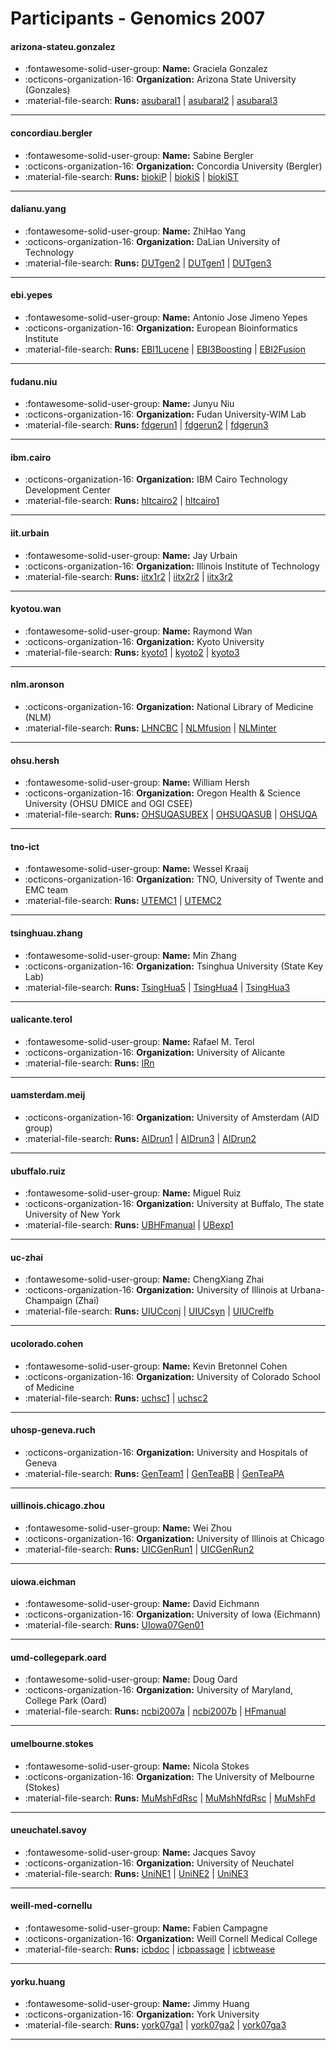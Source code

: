 # Participants - Genomics 2007 

#### arizona-stateu.gonzalez
 - :fontawesome-solid-user-group: **Name:** Graciela Gonzalez
 - :octicons-organization-16: **Organization:** Arizona State University (Gonzales)
 - :material-file-search: **Runs:** [asubaral1](./runs.md#asubaral1) | [asubaral2](./runs.md#asubaral2) | [asubaral3](./runs.md#asubaral3)

---
#### concordiau.bergler
 - :fontawesome-solid-user-group: **Name:** Sabine Bergler
 - :octicons-organization-16: **Organization:** Concordia University (Bergler)
 - :material-file-search: **Runs:** [biokiP](./runs.md#biokip) | [biokiS](./runs.md#biokis) | [biokiST](./runs.md#biokist)

---
#### dalianu.yang
 - :fontawesome-solid-user-group: **Name:** ZhiHao Yang
 - :octicons-organization-16: **Organization:** DaLian University of Technology
 - :material-file-search: **Runs:** [DUTgen2](./runs.md#dutgen2) | [DUTgen1](./runs.md#dutgen1) | [DUTgen3](./runs.md#dutgen3)

---
#### ebi.yepes
 - :fontawesome-solid-user-group: **Name:** Antonio Jose Jimeno Yepes
 - :octicons-organization-16: **Organization:** European Bioinformatics Institute
 - :material-file-search: **Runs:** [EBI1Lucene](./runs.md#ebi1lucene) | [EBI3Boosting](./runs.md#ebi3boosting) | [EBI2Fusion](./runs.md#ebi2fusion)

---
#### fudanu.niu
 - :fontawesome-solid-user-group: **Name:** Junyu Niu
 - :octicons-organization-16: **Organization:** Fudan University-WIM Lab
 - :material-file-search: **Runs:** [fdgerun1](./runs.md#fdgerun1) | [fdgerun2](./runs.md#fdgerun2) | [fdgerun3](./runs.md#fdgerun3)

---
#### ibm.cairo
 - :octicons-organization-16: **Organization:** IBM Cairo Technology Development Center
 - :material-file-search: **Runs:** [hltcairo2](./runs.md#hltcairo2) | [hltcairo1](./runs.md#hltcairo1)

---
#### iit.urbain
 - :fontawesome-solid-user-group: **Name:** Jay Urbain
 - :octicons-organization-16: **Organization:** Illinois Institute of Technology
 - :material-file-search: **Runs:** [iitx1r2](./runs.md#iitx1r2) | [iitx2r2](./runs.md#iitx2r2) | [iitx3r2](./runs.md#iitx3r2)

---
#### kyotou.wan
 - :fontawesome-solid-user-group: **Name:** Raymond Wan
 - :octicons-organization-16: **Organization:** Kyoto University
 - :material-file-search: **Runs:** [kyoto1](./runs.md#kyoto1) | [kyoto2](./runs.md#kyoto2) | [kyoto3](./runs.md#kyoto3)

---
#### nlm.aronson
 - :octicons-organization-16: **Organization:** National Library of Medicine (NLM)
 - :material-file-search: **Runs:** [LHNCBC](./runs.md#lhncbc) | [NLMfusion](./runs.md#nlmfusion) | [NLMinter](./runs.md#nlminter)

---
#### ohsu.hersh
 - :fontawesome-solid-user-group: **Name:** William Hersh
 - :octicons-organization-16: **Organization:** Oregon Health & Science University (OHSU DMICE and OGI CSEE)
 - :material-file-search: **Runs:** [OHSUQASUBEX](./runs.md#ohsuqasubex) | [OHSUQASUB](./runs.md#ohsuqasub) | [OHSUQA](./runs.md#ohsuqa)

---
#### tno-ict
 - :fontawesome-solid-user-group: **Name:** Wessel Kraaij
 - :octicons-organization-16: **Organization:** TNO, University of Twente and EMC team
 - :material-file-search: **Runs:** [UTEMC1](./runs.md#utemc1) | [UTEMC2](./runs.md#utemc2)

---
#### tsinghuau.zhang
 - :fontawesome-solid-user-group: **Name:** Min Zhang
 - :octicons-organization-16: **Organization:** Tsinghua University (State Key Lab)
 - :material-file-search: **Runs:** [TsingHua5](./runs.md#tsinghua5) | [TsingHua4](./runs.md#tsinghua4) | [TsingHua3](./runs.md#tsinghua3)

---
#### ualicante.terol
 - :fontawesome-solid-user-group: **Name:** Rafael M. Terol
 - :octicons-organization-16: **Organization:** University of Alicante
 - :material-file-search: **Runs:** [IRn](./runs.md#irn)

---
#### uamsterdam.meij
 - :octicons-organization-16: **Organization:** University of Amsterdam (AID group)
 - :material-file-search: **Runs:** [AIDrun1](./runs.md#aidrun1) | [AIDrun3](./runs.md#aidrun3) | [AIDrun2](./runs.md#aidrun2)

---
#### ubuffalo.ruiz
 - :fontawesome-solid-user-group: **Name:** Miguel Ruiz
 - :octicons-organization-16: **Organization:** University at Buffalo, The state University of New York
 - :material-file-search: **Runs:** [UBHFmanual](./runs.md#ubhfmanual) | [UBexp1](./runs.md#ubexp1)

---
#### uc-zhai
 - :fontawesome-solid-user-group: **Name:** ChengXiang Zhai
 - :octicons-organization-16: **Organization:** University of Illinois at Urbana-Champaign (Zhai)
 - :material-file-search: **Runs:** [UIUCconj](./runs.md#uiucconj) | [UIUCsyn](./runs.md#uiucsyn) | [UIUCrelfb](./runs.md#uiucrelfb)

---
#### ucolorado.cohen
 - :fontawesome-solid-user-group: **Name:** Kevin Bretonnel Cohen
 - :octicons-organization-16: **Organization:** University of Colorado School of Medicine
 - :material-file-search: **Runs:** [uchsc1](./runs.md#uchsc1) | [uchsc2](./runs.md#uchsc2)

---
#### uhosp-geneva.ruch
 - :octicons-organization-16: **Organization:** University and Hospitals of Geneva
 - :material-file-search: **Runs:** [GenTeam1](./runs.md#genteam1) | [GenTeaBB](./runs.md#genteabb) | [GenTeaPA](./runs.md#genteapa)

---
#### uillinois.chicago.zhou
 - :fontawesome-solid-user-group: **Name:** Wei Zhou
 - :octicons-organization-16: **Organization:** University of Illinois at Chicago
 - :material-file-search: **Runs:** [UICGenRun1](./runs.md#uicgenrun1) | [UICGenRun2](./runs.md#uicgenrun2)

---
#### uiowa.eichman
 - :fontawesome-solid-user-group: **Name:** David Eichmann
 - :octicons-organization-16: **Organization:** University of Iowa (Eichmann)
 - :material-file-search: **Runs:** [UIowa07Gen01](./runs.md#uiowa07gen01)

---
#### umd-collegepark.oard
 - :fontawesome-solid-user-group: **Name:** Doug Oard
 - :octicons-organization-16: **Organization:** University of Maryland, College Park (Oard)
 - :material-file-search: **Runs:** [ncbi2007a](./runs.md#ncbi2007a) | [ncbi2007b](./runs.md#ncbi2007b) | [HFmanual](./runs.md#hfmanual)

---
#### umelbourne.stokes
 - :fontawesome-solid-user-group: **Name:** Nicola Stokes
 - :octicons-organization-16: **Organization:** The University of Melbourne (Stokes)
 - :material-file-search: **Runs:** [MuMshFdRsc](./runs.md#mumshfdrsc) | [MuMshNfdRsc](./runs.md#mumshnfdrsc) | [MuMshFd](./runs.md#mumshfd)

---
#### uneuchatel.savoy
 - :fontawesome-solid-user-group: **Name:** Jacques Savoy
 - :octicons-organization-16: **Organization:** University of Neuchatel
 - :material-file-search: **Runs:** [UniNE1](./runs.md#unine1) | [UniNE2](./runs.md#unine2) | [UniNE3](./runs.md#unine3)

---
#### weill-med-cornellu
 - :fontawesome-solid-user-group: **Name:** Fabien Campagne
 - :octicons-organization-16: **Organization:** Weill Cornell Medical College
 - :material-file-search: **Runs:** [icbdoc](./runs.md#icbdoc) | [icbpassage](./runs.md#icbpassage) | [icbtwease](./runs.md#icbtwease)

---
#### yorku.huang
 - :fontawesome-solid-user-group: **Name:** Jimmy Huang
 - :octicons-organization-16: **Organization:** York University
 - :material-file-search: **Runs:** [york07ga1](./runs.md#york07ga1) | [york07ga2](./runs.md#york07ga2) | [york07ga3](./runs.md#york07ga3)

---
